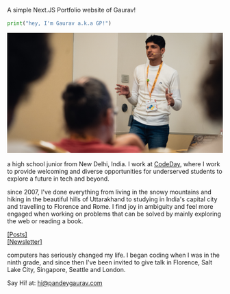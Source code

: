A simple Next.JS Portfolio website of Gaurav!

```python
print("hey, I'm Gaurav a.k.a GP!")
```
![](./public/gaurav.png)

a high school junior from New Delhi, India. I work at [CodeDay]("https://codeday.org"), where I work to provide welcoming and diverse opportunities for underserved students to explore a future in tech and beyond.

since 2007, I've done everything from living in the snowy mountains and hiking in the beautiful hills of Uttarakhand to studying in India's capital city and travelling to Florence and Rome. I find joy in ambiguity and feel more engaged when working on problems that can be solved by mainly exploring the web or reading a book.

[[Posts]]("https://pandeygaurav.com/posts")
<br>
[[Newsletter]]("/")

computers has seriously changed my life. I began coding when I was in the ninth grade, and since then I've been invited to give talk in Florence, Salt Lake City, Singapore, Seattle and London.

Say Hi! at: hi@pandeygaurav.com